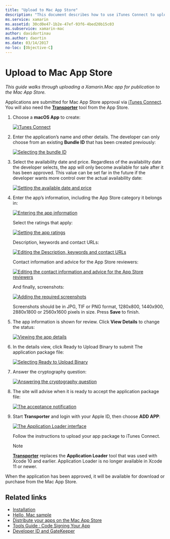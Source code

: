 ```yaml
---
title: "Upload to Mac App Store"
description: "This document describes how to use iTunes Connect to upload a Xamarin.Mac app to the Mac App Store. It discusses the information required by iTunes Connect to complete the process."
ms.service: xamarin
ms.assetid: 30cd0e47-1b2e-47ef-93f6-4bed20b15c03
ms.subservice: xamarin-mac
author: davidortinau
ms.author: daortin
ms.date: 03/14/2017
no-loc: [Objective-C]
---
```


# Upload to Mac App Store

_This guide walks through uploading a Xamarin.Mac app for publication to the Mac App Store._

Applications are submitted for Mac App Store approval via [iTunes Connect](https://itunesconnect.apple.com/). You will also need the [**Transporter**](https://apps.apple.com/us/app/transporter/id1450874784?mt=12) tool from the App Store.

1. Choose a **macOS App** to create:

    [![iTunes Connect](uploading-images/image65.png)](uploading-images/image65.png#lightbox)

2. Enter the application’s name and other details. The developer can only choose from an existing **Bundle ID** that has been created
previously:

    [![Selecting the bundle ID](uploading-images/image66.png)](uploading-images/image66.png#lightbox)

3. Select the availability date and price. Regardless of the availability
date the developer selects, the app will only become available for sale after it has been approved. This value can be set far in the future if the developer wants more control over the actual availability date:

    [![Setting the available date and price](uploading-images/image67.png)](uploading-images/image67.png#lightbox)

4. Enter the app’s information, including the App Store category it
belongs in:

    [![Entering the app information](uploading-images/image68.png)](uploading-images/image68.png#lightbox)

    Select the ratings that apply:

    [![Setting the app ratings](uploading-images/image69.png)](uploading-images/image69.png#lightbox)

    Description, keywords and contact URLs:

    [![Editing the Description, keywords and contact URLs](uploading-images/image70.png)](uploading-images/image70.png#lightbox)

    Contact information and advice for the App Store reviewers:

    [![Editing the contact information and advice for the App Store reviewers](uploading-images/image71.png)](uploading-images/image71.png#lightbox)

    And finally, screenshots:

    [![Adding the required screenshots](uploading-images/image72.png)](uploading-images/image72.png#lightbox)

    Screenshots should be in JPG, TIF or PNG format, 1280x800, 1440x900,
2880x1800 or 2560x1600 pixels in size. Press **Save** to
finish.

5. The app information is shown for review. Click **View Details** to change the status:

    [![Viewing the app details](uploading-images/image73.png)](uploading-images/image73.png#lightbox)

6. In the details view, click Ready to Upload Binary to submit
The application package file:

    [![Selecting Ready to Upload Binary](uploading-images/image74.png)](uploading-images/image74.png#lightbox)

7. Answer the cryptography question:

    [![Answering the cryptography question](uploading-images/image75.png)](uploading-images/image75.png#lightbox)

8. The site will advise when it is ready to accept the application
package file:

    [![The acceptance notification](uploading-images/image76.png)](uploading-images/image76.png#lightbox)

9. Start **Transporter** and login with your Apple ID, then choose **ADD APP**:

    [![The Application Loader interface](uploading-images/transporter01-sml.png)](uploading-images/transporter01.png#lightbox)

    Follow the instructions to upload your app package to iTunes Connect.

    > [!NOTE]
    > [**Transporter**](https://apps.apple.com/us/app/transporter/id1450874784?mt=12) replaces
    > the **Application Loader** tool that was used with Xcode 10 and earlier.
    > Application Loader is no longer available in Xcode 11 or newer.

When the application has been approved, it will be available for download or purchase from the Mac App Store.

## Related links

- [Installation](~//mac/get-started/installation.md)
- [Hello, Mac sample](~/mac/get-started/hello-mac.md)
- [Distribute your apps on the Mac App Store](https://developer.apple.com/distribute/)
- [Tools Guide : Code Signing Your App](https://developer.apple.com/library/mac/#documentation/ToolsLanguages/Conceptual/OSXWorkflowGuide/CodeSigning/CodeSigning.html)
- [Developer ID and GateKeeper](https://developer.apple.com/developer-id/)
